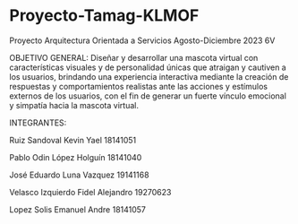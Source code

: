 # Proyecto-Tamag-KLMOF
Proyecto Arquitectura Orientada a Servicios Agosto-Diciembre 2023 6V

OBJETIVO GENERAL:
Diseñar y desarrollar una mascota virtual con características visuales y de personalidad únicas que atraigan y cautiven a los usuarios, brindando una experiencia interactiva mediante la creación de respuestas y comportamientos realistas ante las acciones y estímulos externos de los usuarios, con el fin de generar un fuerte vínculo emocional y simpatía hacia la mascota virtual.


INTEGRANTES:

Ruiz Sandoval Kevin Yael               18141051

Pablo Odin López Holguín               18141040

José Eduardo Luna Vazquez              19141168

Velasco Izquierdo Fidel Alejandro      19270623

Lopez Solis Emanuel Andre             18141057

